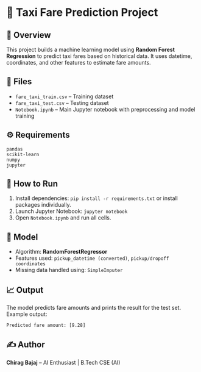 <!DOCTYPE html>
<html lang="en">
<head>
 
</head>
<body>
  <h1>🚖 Taxi Fare Prediction Project</h1>
  
  <h2>📌 Overview</h2>
  <p>
    This project builds a machine learning model using
    <strong>Random Forest Regression</strong> to predict taxi fares based on historical data.
    It uses datetime, coordinates, and other features to estimate fare amounts.
  </p>

  <h2>📁 Files</h2>
  <ul>
    <li><code>fare_taxi_train.csv</code> – Training dataset</li>
    <li><code>fare_taxi_test.csv</code> – Testing dataset</li>
    <li><code>Notebook.ipynb</code> – Main Jupyter notebook with preprocessing and model training</li>
  </ul>

  <h2>⚙️ Requirements</h2>
  <pre><code>pandas
scikit-learn
numpy
jupyter</code></pre>

  <h2>🚀 How to Run</h2>
  <ol>
    <li>Install dependencies: <code>pip install -r requirements.txt</code> or install packages individually.</li>
    <li>Launch Jupyter Notebook: <code>jupyter notebook</code></li>
    <li>Open <code>Notebook.ipynb</code> and run all cells.</li>
  </ol>

  <h2>🧠 Model</h2>
  <ul>
    <li>Algorithm: <strong>RandomForestRegressor</strong></li>
    <li>Features used: <code>pickup_datetime (converted)</code>, <code>pickup/dropoff coordinates</code></li>
    <li>Missing data handled using: <code>SimpleImputer</code></li>
  </ul>

  <h2>📈 Output</h2>
  <p>The model predicts fare amounts and prints the result for the test set. Example output:</p>
  <pre><code>Predicted fare amount: [9.28]</code></pre>

  <h2>✍️ Author</h2>
  <p><strong>Chirag Bajaj</strong> – AI Enthusiast | B.Tech CSE (AI)</p>
</body>
</html>
